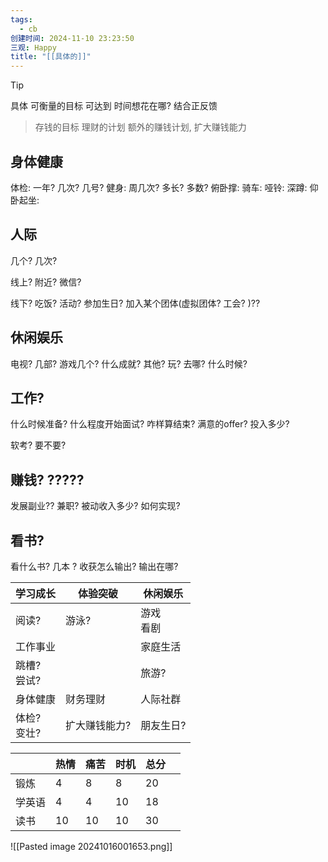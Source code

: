 ```yaml
---
tags:
  - cb
创建时间: 2024-11-10 23:23:50
三观: Happy
title: "[[具体的]]"
---
```


> [!tip] 
> 具体
> 可衡量的目标
> 可达到
> 时间想花在哪? 
> 结合正反馈



> 存钱的目标
> 理财的计划
> 额外的赚钱计划, 扩大赚钱能力
## 身体健康

体检:   一年? 几次? 几号? 
健身:  周几次? 多长? 多数? 
俯卧撑:
骑车:
哑铃:
深蹲:
仰卧起坐:


## 人际

几个? 几次? 

线上? 
附近? 
微信? 

线下? 
吃饭? 
活动? 
参加生日? 
加入某个团体(虚拟团体? 工会? )??

## 休闲娱乐

电视? 几部? 
游戏几个? 什么成就? 
其他? 玩? 去哪? 什么时候? 

## 工作? 
什么时候准备? 
什么程度开始面试? 
咋样算结束? 满意的offer?  投入多少? 

软考? 要不要?

## 赚钱? ?????
发展副业??  兼职? 
被动收入多少?
如何实现? 

## 看书? 
看什么书? 几本 ? 
收获怎么输出? 输出在哪? 


| 学习成长        | 体验突破    | 休闲娱乐     |
| ----------- | ------- | -------- |
| 阅读?         | 游泳?     | 游戏<br>看剧 |
| 工作事业        |         | 家庭生活     |
| 跳槽? <br>尝试? |         | 旅游?      |
| 身体健康        | 财务理财    | 人际社群     |
| 体检?<br>变壮?  | 扩大赚钱能力? | 朋友生日?    |

|     | 热情  | 痛苦  | 时机  | 总分  |     |
| --- | --- | --- | --- | --- | --- |
| 锻炼  | 4   | 8   | 8   | 20  |     |
| 学英语 | 4   | 4   | 10  | 18  |     |
| 读书  | 10  | 10  | 10  | 30  |     |

![[Pasted image 20241016001653.png]]


